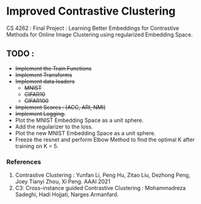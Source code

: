 # Improved Contrastive Clustering
CS 4262 : Final Project : Learning Better Embeddings for Contrastive Methods for Online Image Clustering using regularized Embedding Space.

## TODO : 
- ~~Implement the Train Functions~~
- ~~Implement Transforms~~
- ~~Implement data loaders~~ 
  - ~~MNIST~~
  - ~~CIFAR10~~
  - ~~CIFAR100~~
- ~~Implement Scores : [ACC, ARI, NMI]~~
- ~~Implement Logging.~~
- Plot the MNIST Embedding Space as a unit sphere.
- Add the regularizer to the loss.
- Plot the new MNIST Embedding Space as a unit sphere.
- Freeze the resnet and perform Elbow Method to find the optimal K after training on K = 5.


### References
1. Contrastive Clustering : Yunfan Li, Peng Hu, Zitao Liu, Dezhong Peng, Joey Tianyi Zhou, Xi Peng. AAAI 2021
2. C3: Cross-instance guided Contrastive Clustering : Mohammadreza Sadeghi, Hadi Hojjati, Narges Armanfard.
